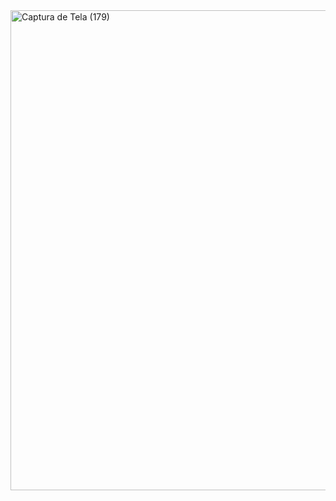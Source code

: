 <img width="1366" height="768" alt="Captura de Tela (179)" src="https://github.com/user-attachments/assets/fd886ed3-6f9d-4169-bfdb-f23ade61fcab" />
